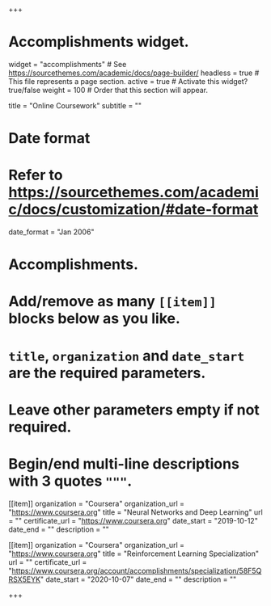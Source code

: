 +++
# Accomplishments widget.
widget = "accomplishments"  # See https://sourcethemes.com/academic/docs/page-builder/
headless = true  # This file represents a page section.
active = true  # Activate this widget? true/false
weight = 100  # Order that this section will appear.

title = "Online Coursework"
subtitle = ""

# Date format
#   Refer to https://sourcethemes.com/academic/docs/customization/#date-format
date_format = "Jan 2006"

# Accomplishments.
#   Add/remove as many `[[item]]` blocks below as you like.
#   `title`, `organization` and `date_start` are the required parameters.
#   Leave other parameters empty if not required.
#   Begin/end multi-line descriptions with 3 quotes `"""`.

[[item]]
  organization = "Coursera"
  organization_url = "https://www.coursera.org"
  title = "Neural Networks and Deep Learning"
  url = ""
  certificate_url = "https://www.coursera.org"
  date_start = "2019-10-12"
  date_end = ""
  description = ""

[[item]]
  organization = "Coursera"
  organization_url = "https://www.coursera.org"
  title = "Reinforcement Learning Specialization"
  url = ""
  certificate_url = "https://www.coursera.org/account/accomplishments/specialization/58F5QRSX5EYK"
  date_start = "2020-10-07"
  date_end = ""
  description = ""

+++ 
<!-- [[item]]
  organization = "MLPC @ ICRA 2020"
  organization_url = "https://sites.google.com/view/mlpc-icra2020#h.p_vmwEfvoyV-zh"
  title = "Object-Oriented Programming in R: S3 and R6 Course"
  url = ""
  certificate_url = ""
  date_start = "2020-06-01"
  date_end = ""
  description = "" -->


